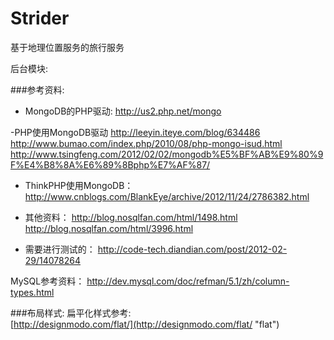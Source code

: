 Strider
=======

基于地理位置服务的旅行服务


后台模块:

###参考资料:
- MongoDB的PHP驱动:
http://us2.php.net/mongo

-PHP使用MongoDB驱动
http://leeyin.iteye.com/blog/634486
http://www.bumao.com/index.php/2010/08/php-mongo-isud.html
http://www.tsingfeng.com/2012/02/02/mongodb%E5%BF%AB%E9%80%9F%E4%B8%8A%E6%89%8Bphp%E7%AF%87/

- ThinkPHP使用MongoDB：
http://www.cnblogs.com/BlankEye/archive/2012/11/24/2786382.html

- 其他资料：
http://blog.nosqlfan.com/html/1498.html
http://blog.nosqlfan.com/html/3996.html



- 需要进行测试的：
http://code-tech.diandian.com/post/2012-02-29/14078264

MySQL参考资料：
http://dev.mysql.com/doc/refman/5.1/zh/column-types.html

###布局样式:
扁平化样式参考:  
[http://designmodo.com/flat/](http://designmodo.com/flat/ "flat")